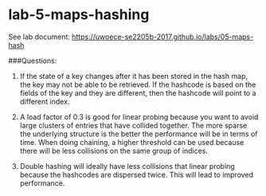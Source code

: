 # lab-5-maps-hashing

See lab document: https://uwoece-se2205b-2017.github.io/labs/05-maps-hash


###Questions:

1. If the state of a key changes after it has been stored in the hash map, the 
key may not be able to be retrieved. If the hashcode is based on the fields of the 
key and they are different, then the hashcode will point to a different index.

2. A load factor of 0.3 is good for linear probing because you want to avoid
large clusters of entries that have collided together. The more sparse the underlying 
structure is the better the performance will be in terms of time. When doing chaining,
a higher threshold can be used because there will be less collisions on 
the same group of indices.

3. Double hashing will ideally have less collisions that linear probing because the 
hashcodes are dispersed twice. This will lead to improved performance.
